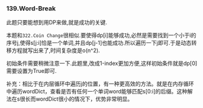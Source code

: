 ### 139.Word-Break

此题只要能想到用DP来做,就是成功的关键.

本题和```322.Coin Change```很相似.要使得dp[i]能够成功,必然是需要找到一个小于i的序号j,使得s[j:i]恰是一个单词,并且dp[j-1]也能成功.所以遍历一下j即可.于是动态转移方程就写出来了,时间复杂度是o(n^2).

初始条件需要稍微注意一下.此题里,改成1-index更加方便,这样初始条件就是dp[0]需要设置为True即可.

补充：相比于在内层循环中遍历j的位置，有一种更高效的方法。就是在内存循环中遍历wordDict，查看是否有任何一个单词word能够匹配s[0:i]的后缀。这种解法在s很长而wordDict很小的情况下，优势非常明显。
